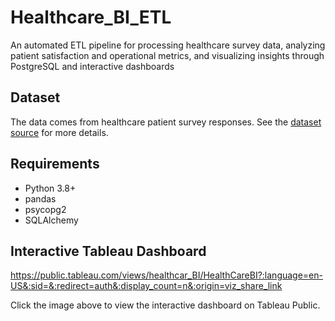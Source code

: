 # Healthcare_BI_ETL
An automated ETL pipeline for processing healthcare survey data, analyzing patient satisfaction and operational metrics, and visualizing insights through PostgreSQL and interactive dashboards


## Dataset
The data comes from healthcare patient survey responses. See the [dataset source](link_to_dataset) for more details.

## Requirements
- Python 3.8+
- pandas
- psycopg2
- SQLAlchemy

## Interactive Tableau Dashboard

https://public.tableau.com/views/healthcar_BI/HealthCareBI?:language=en-US&:sid=&:redirect=auth&:display_count=n&:origin=viz_share_link

Click the image above to view the interactive dashboard on Tableau Public.


